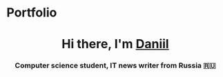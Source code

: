 # Portfolio

<h1 align="center">Hi there, I'm <a href="https://github.com/DemDim10" target="_blank">Daniil</a> 
<h3 align="center">Computer science student, IT news writer from Russia 🇷🇺</h3>

